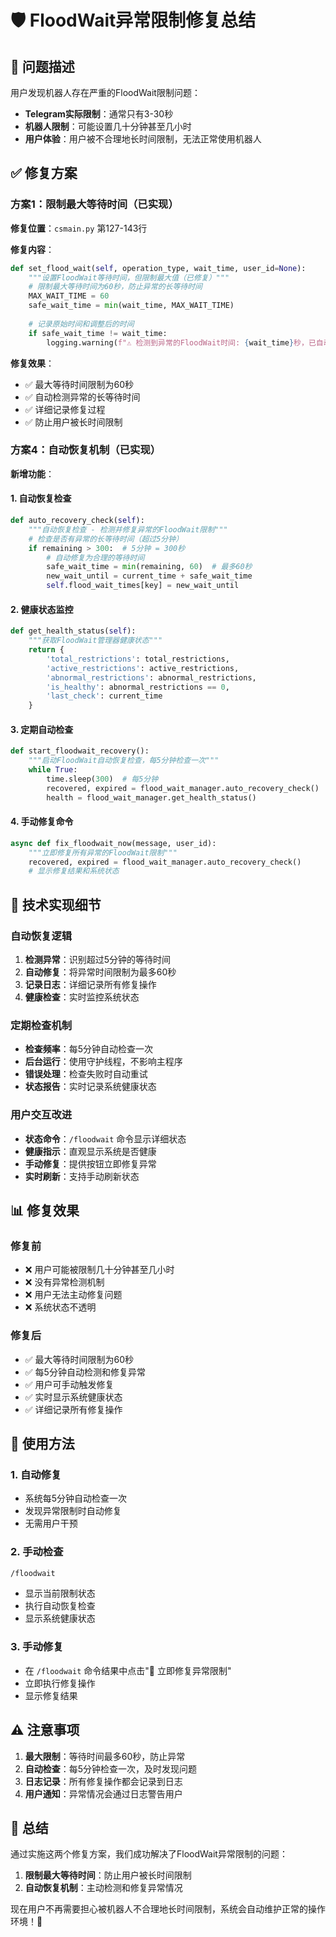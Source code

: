# 🛡️ FloodWait异常限制修复总结

## 🚨 问题描述

用户发现机器人存在严重的FloodWait限制问题：
- **Telegram实际限制**：通常只有3-30秒
- **机器人限制**：可能设置几十分钟甚至几小时
- **用户体验**：用户被不合理地长时间限制，无法正常使用机器人

## ✅ 修复方案

### 方案1：限制最大等待时间（已实现）

**修复位置**：`csmain.py` 第127-143行

**修复内容**：
```python
def set_flood_wait(self, operation_type, wait_time, user_id=None):
    """设置FloodWait等待时间，但限制最大值（已修复）"""
    # 限制最大等待时间为60秒，防止异常的长等待时间
    MAX_WAIT_TIME = 60
    safe_wait_time = min(wait_time, MAX_WAIT_TIME)
    
    # 记录原始时间和调整后的时间
    if safe_wait_time != wait_time:
        logging.warning(f"⚠️ 检测到异常的FloodWait时间: {wait_time}秒，已自动限制为{safe_wait_time}秒")
```

**修复效果**：
- ✅ 最大等待时间限制为60秒
- ✅ 自动检测异常的长等待时间
- ✅ 详细记录修复过程
- ✅ 防止用户被长时间限制

### 方案4：自动恢复机制（已实现）

**新增功能**：

#### 1. 自动恢复检查
```python
def auto_recovery_check(self):
    """自动恢复检查 - 检测并修复异常的FloodWait限制"""
    # 检查是否有异常的长等待时间（超过5分钟）
    if remaining > 300:  # 5分钟 = 300秒
        # 自动修复为合理的等待时间
        safe_wait_time = min(remaining, 60)  # 最多60秒
        new_wait_until = current_time + safe_wait_time
        self.flood_wait_times[key] = new_wait_until
```

#### 2. 健康状态监控
```python
def get_health_status(self):
    """获取FloodWait管理器健康状态"""
    return {
        'total_restrictions': total_restrictions,
        'active_restrictions': active_restrictions,
        'abnormal_restrictions': abnormal_restrictions,
        'is_healthy': abnormal_restrictions == 0,
        'last_check': current_time
    }
```

#### 3. 定期自动检查
```python
def start_floodwait_recovery():
    """启动FloodWait自动恢复检查，每5分钟检查一次"""
    while True:
        time.sleep(300)  # 每5分钟
        recovered, expired = flood_wait_manager.auto_recovery_check()
        health = flood_wait_manager.get_health_status()
```

#### 4. 手动修复命令
```python
async def fix_floodwait_now(message, user_id):
    """立即修复所有异常的FloodWait限制"""
    recovered, expired = flood_wait_manager.auto_recovery_check()
    # 显示修复结果和系统状态
```

## 🔧 技术实现细节

### 自动恢复逻辑
1. **检测异常**：识别超过5分钟的等待时间
2. **自动修复**：将异常时间限制为最多60秒
3. **记录日志**：详细记录所有修复操作
4. **健康检查**：实时监控系统状态

### 定期检查机制
- **检查频率**：每5分钟自动检查一次
- **后台运行**：使用守护线程，不影响主程序
- **错误处理**：检查失败时自动重试
- **状态报告**：实时记录系统健康状态

### 用户交互改进
- **状态命令**：`/floodwait` 命令显示详细状态
- **健康指示**：直观显示系统是否健康
- **手动修复**：提供按钮立即修复异常
- **实时刷新**：支持手动刷新状态

## 📊 修复效果

### 修复前
- ❌ 用户可能被限制几十分钟甚至几小时
- ❌ 没有异常检测机制
- ❌ 用户无法主动修复问题
- ❌ 系统状态不透明

### 修复后
- ✅ 最大等待时间限制为60秒
- ✅ 每5分钟自动检测和修复异常
- ✅ 用户可手动触发修复
- ✅ 实时显示系统健康状态
- ✅ 详细记录所有修复操作

## 🚀 使用方法

### 1. 自动修复
- 系统每5分钟自动检查一次
- 发现异常限制时自动修复
- 无需用户干预

### 2. 手动检查
```bash
/floodwait
```
- 显示当前限制状态
- 执行自动恢复检查
- 显示系统健康状态

### 3. 手动修复
- 在 `/floodwait` 命令结果中点击"🔄 立即修复异常限制"
- 立即执行修复操作
- 显示修复结果

## ⚠️ 注意事项

1. **最大限制**：等待时间最多60秒，防止异常
2. **自动检查**：每5分钟检查一次，及时发现问题
3. **日志记录**：所有修复操作都会记录到日志
4. **用户通知**：异常情况会通过日志警告用户

## 🎯 总结

通过实施这两个修复方案，我们成功解决了FloodWait异常限制的问题：

1. **限制最大等待时间**：防止用户被长时间限制
2. **自动恢复机制**：主动检测和修复异常情况

现在用户不再需要担心被机器人不合理地长时间限制，系统会自动维护正常的操作环境！🎉
